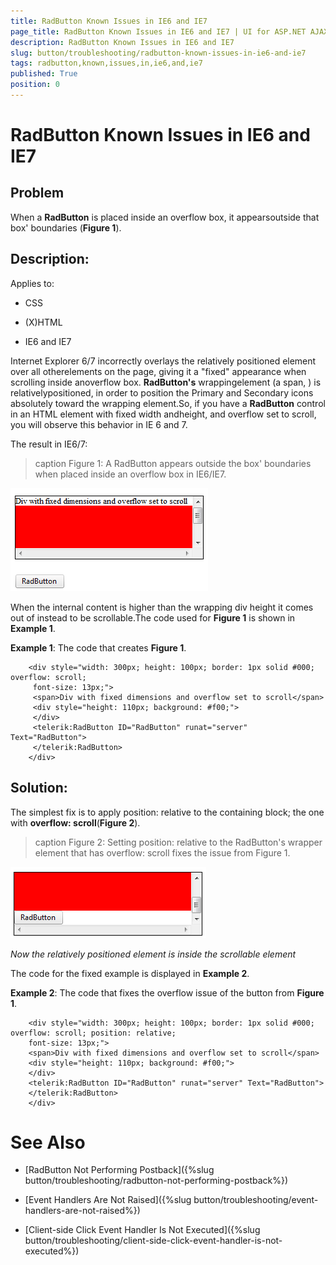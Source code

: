 ```yaml
---
title: RadButton Known Issues in IE6 and IE7
page_title: RadButton Known Issues in IE6 and IE7 | UI for ASP.NET AJAX Documentation
description: RadButton Known Issues in IE6 and IE7
slug: button/troubleshooting/radbutton-known-issues-in-ie6-and-ie7
tags: radbutton,known,issues,in,ie6,and,ie7
published: True
position: 0
---
```


# RadButton Known Issues in IE6 and IE7



## Problem

When a __RadButton__ is placed inside an overflow box, it appearsoutside that box' boundaries (__Figure 1__).



## Description:

Applies to:

* CSS

* (X)HTML

* IE6 and IE7

Internet Explorer 6/7 incorrectly overlays the relatively positioned element over all otherelements on the page, giving it a "fixed" appearance when scrolling inside anoverflow box. __RadButton's__ wrappingelement (a span, <span>) is relativelypositioned, in order to position the Primary and Secondary icons absolutely toward the wrapping element.So, if you have a __RadButton__ control in an HTML element with fixed width andheight, and overflow set to scroll, you will observe this behavior in IE 6 and 7.

The result in IE6/7:
>caption Figure 1: A RadButton appears outside the box' boundaries when placed inside an overflow box in IE6/IE7.

![IE6 / 7 problem](images/button-relie7bug.png)

When the internal content is higher than the wrapping div height it comes out of instead to be scrollable.The code used for __Figure 1__ is shown in __Example 1__.

__Example 1__: The code that creates __Figure 1__.

````ASPNET
	<div style="width: 300px; height: 100px; border: 1px solid #000; overflow: scroll;
	 font-size: 13px;">
	 <span>Div with fixed dimensions and overflow set to scroll</span>
	 <div style="height: 110px; background: #f00;">
	 </div>
	 <telerik:RadButton ID="RadButton" runat="server" Text="RadButton">
	 </telerik:RadButton>
	</div> 
````



## Solution:

The simplest fix is to apply position: relative to the containing block; the one with __overflow: scroll__(__Figure 2__).
>caption Figure 2: Setting position: relative to the RadButton's wrapper element that has overflow: scroll fixes the issue from Figure 1.

![IE6 / IE7 fixed](images/button-relie7fixed.png)

*Now the relatively positioned element is inside the scrollable element*

The code for the fixed example is displayed in __Example 2__.

__Example 2__: The code that fixes the overflow issue of the button from __Figure 1__.

````ASPNET
	<div style="width: 300px; height: 100px; border: 1px solid #000; overflow: scroll; position: relative;
	font-size: 13px;">
	<span>Div with fixed dimensions and overflow set to scroll</span>
	<div style="height: 110px; background: #f00;">
	</div>
	<telerik:RadButton ID="RadButton" runat="server" Text="RadButton">
	</telerik:RadButton>
	</div> 
````



# See Also

 * [RadButton Not Performing Postback]({%slug button/troubleshooting/radbutton-not-performing-postback%})

 * [Event Handlers Are Not Raised]({%slug button/troubleshooting/event-handlers-are-not-raised%})

 * [Client-side Click Event Handler Is Not Executed]({%slug button/troubleshooting/client-side-click-event-handler-is-not-executed%})
